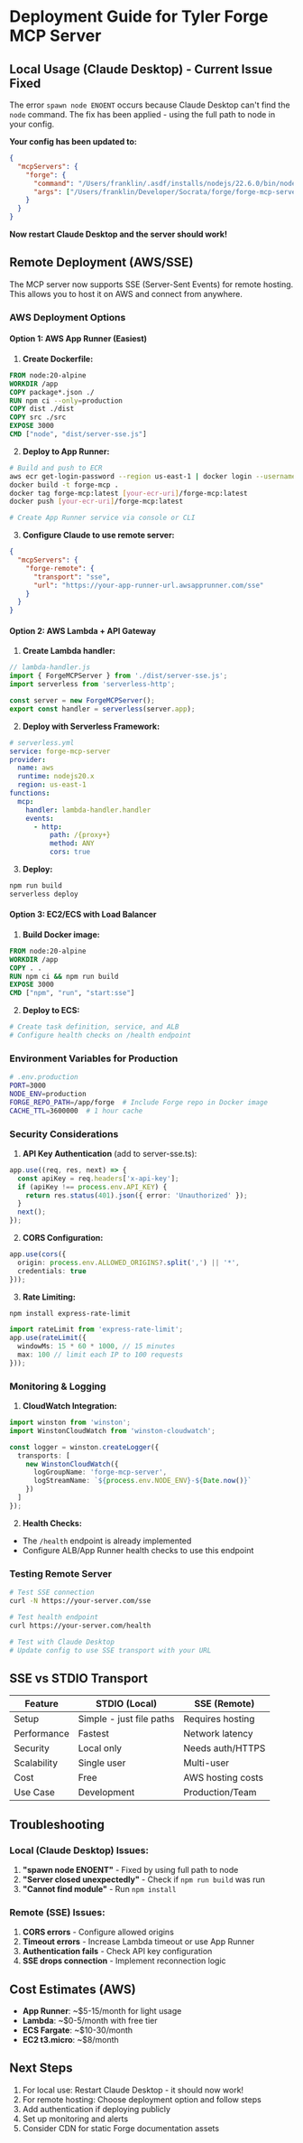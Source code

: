 # Deployment Guide for Tyler Forge MCP Server

## Local Usage (Claude Desktop) - Current Issue Fixed

The error `spawn node ENOENT` occurs because Claude Desktop can't find the `node` command. The fix has been applied - using the full path to node in your config.

**Your config has been updated to:**
```json
{
  "mcpServers": {
    "forge": {
      "command": "/Users/franklin/.asdf/installs/nodejs/22.6.0/bin/node",
      "args": ["/Users/franklin/Developer/Socrata/forge/forge-mcp-server/dist/index.js"]
    }
  }
}
```

**Now restart Claude Desktop and the server should work!**

## Remote Deployment (AWS/SSE)

The MCP server now supports SSE (Server-Sent Events) for remote hosting. This allows you to host it on AWS and connect from anywhere.

### AWS Deployment Options

#### Option 1: AWS App Runner (Easiest)

1. **Create Dockerfile:**
```dockerfile
FROM node:20-alpine
WORKDIR /app
COPY package*.json ./
RUN npm ci --only=production
COPY dist ./dist
COPY src ./src
EXPOSE 3000
CMD ["node", "dist/server-sse.js"]
```

2. **Deploy to App Runner:**
```bash
# Build and push to ECR
aws ecr get-login-password --region us-east-1 | docker login --username AWS --password-stdin [your-ecr-uri]
docker build -t forge-mcp .
docker tag forge-mcp:latest [your-ecr-uri]/forge-mcp:latest
docker push [your-ecr-uri]/forge-mcp:latest

# Create App Runner service via console or CLI
```

3. **Configure Claude to use remote server:**
```json
{
  "mcpServers": {
    "forge-remote": {
      "transport": "sse",
      "url": "https://your-app-runner-url.awsapprunner.com/sse"
    }
  }
}
```

#### Option 2: AWS Lambda + API Gateway

1. **Create Lambda handler:**
```javascript
// lambda-handler.js
import { ForgeMCPServer } from './dist/server-sse.js';
import serverless from 'serverless-http';

const server = new ForgeMCPServer();
export const handler = serverless(server.app);
```

2. **Deploy with Serverless Framework:**
```yaml
# serverless.yml
service: forge-mcp-server
provider:
  name: aws
  runtime: nodejs20.x
  region: us-east-1
functions:
  mcp:
    handler: lambda-handler.handler
    events:
      - http:
          path: /{proxy+}
          method: ANY
          cors: true
```

3. **Deploy:**
```bash
npm run build
serverless deploy
```

#### Option 3: EC2/ECS with Load Balancer

1. **Build Docker image:**
```dockerfile
FROM node:20-alpine
WORKDIR /app
COPY . .
RUN npm ci && npm run build
EXPOSE 3000
CMD ["npm", "run", "start:sse"]
```

2. **Deploy to ECS:**
```bash
# Create task definition, service, and ALB
# Configure health checks on /health endpoint
```

### Environment Variables for Production

```bash
# .env.production
PORT=3000
NODE_ENV=production
FORGE_REPO_PATH=/app/forge  # Include Forge repo in Docker image
CACHE_TTL=3600000  # 1 hour cache
```

### Security Considerations

1. **API Key Authentication** (add to server-sse.ts):
```typescript
app.use((req, res, next) => {
  const apiKey = req.headers['x-api-key'];
  if (apiKey !== process.env.API_KEY) {
    return res.status(401).json({ error: 'Unauthorized' });
  }
  next();
});
```

2. **CORS Configuration:**
```typescript
app.use(cors({
  origin: process.env.ALLOWED_ORIGINS?.split(',') || '*',
  credentials: true
}));
```

3. **Rate Limiting:**
```bash
npm install express-rate-limit
```

```typescript
import rateLimit from 'express-rate-limit';
app.use(rateLimit({
  windowMs: 15 * 60 * 1000, // 15 minutes
  max: 100 // limit each IP to 100 requests
}));
```

### Monitoring & Logging

1. **CloudWatch Integration:**
```typescript
import winston from 'winston';
import WinstonCloudWatch from 'winston-cloudwatch';

const logger = winston.createLogger({
  transports: [
    new WinstonCloudWatch({
      logGroupName: 'forge-mcp-server',
      logStreamName: `${process.env.NODE_ENV}-${Date.now()}`
    })
  ]
});
```

2. **Health Checks:**
- The `/health` endpoint is already implemented
- Configure ALB/App Runner health checks to use this endpoint

### Testing Remote Server

```bash
# Test SSE connection
curl -N https://your-server.com/sse

# Test health endpoint
curl https://your-server.com/health

# Test with Claude Desktop
# Update config to use SSE transport with your URL
```

## SSE vs STDIO Transport

| Feature | STDIO (Local) | SSE (Remote) |
|---------|--------------|--------------|
| Setup | Simple - just file paths | Requires hosting |
| Performance | Fastest | Network latency |
| Security | Local only | Needs auth/HTTPS |
| Scalability | Single user | Multi-user |
| Cost | Free | AWS hosting costs |
| Use Case | Development | Production/Team |

## Troubleshooting

### Local (Claude Desktop) Issues:

1. **"spawn node ENOENT"** - Fixed by using full path to node
2. **"Server closed unexpectedly"** - Check if `npm run build` was run
3. **"Cannot find module"** - Run `npm install`

### Remote (SSE) Issues:

1. **CORS errors** - Configure allowed origins
2. **Timeout errors** - Increase Lambda timeout or use App Runner
3. **Authentication fails** - Check API key configuration
4. **SSE drops connection** - Implement reconnection logic

## Cost Estimates (AWS)

- **App Runner**: ~$5-15/month for light usage
- **Lambda**: ~$0-5/month with free tier
- **ECS Fargate**: ~$10-30/month
- **EC2 t3.micro**: ~$8/month

## Next Steps

1. For local use: Restart Claude Desktop - it should now work!
2. For remote hosting: Choose deployment option and follow steps
3. Add authentication if deploying publicly
4. Set up monitoring and alerts
5. Consider CDN for static Forge documentation assets